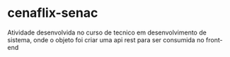 # cenaflix-senac
Atividade desenvolvida no curso de tecnico em desenvolvimento de sistema, onde o objeto foi criar uma api rest para ser consumida no front-end
